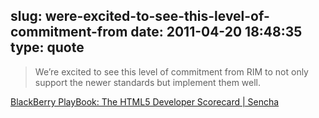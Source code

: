 slug: were-excited-to-see-this-level-of-commitment-from
date: 2011-04-20 18:48:35
type: quote
---

> We’re excited to see this level of commitment from RIM to not only support the newer standards but implement them well.

[BlackBerry PlayBook: The HTML5 Developer Scorecard | Sencha](http://www.sencha.com/blog/blackberry-playbook-the-html5-developer-scorecard/)
